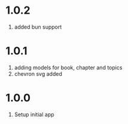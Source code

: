 # 1.0.2

1. added bun support

# 1.0.1

1. adding models for book, chapter and topics
2. chevron svg added

# 1.0.0

1. Setup initial app